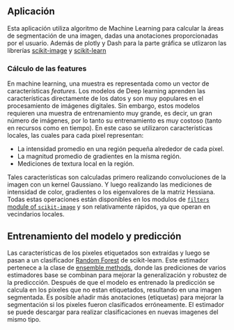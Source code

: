 ## Aplicación

Esta aplicación utiliza algoritmo de Machine Learning para calcular la áreas
de segmentación de una imagen, dadas una anotaciones proporcionadas por el
usuario. Además de plotly y Dash para la parte gráfica se utlizaron las librerías
[scikit-image](https://scikit-image.org/) y [scikit-learn](https://scikit-learn.org)


### Cálculo de las features

En machine learning, una muestra es representada como un vector de características *features*. Los modelos de Deep learning aprenden las características directamente de los datos y son muy populares en el procesamiento de imágenes digitales. Sin embargo, estos modelos requieren una muestra de entrenamiento muy grande, es decir, un gran número de imágenes, por lo tanto su entrenamiento es muy costoso (tanto en recursos como en tiempo). En este caso se utilizaron características locales, las cuales para cada pixel representan:

- La intensidad promedio en una región pequeña alrededor de cada pixel.
- La magnitud promedio de gradientes en la misma región.
- Mediciones de textura local en la región.

Tales características son calculadas primero realizando convoluciones de la imagen con un kernel Gaussiano. Y luego realizando las mediciones de intensidad de color, gradientes o los eigenvalores de la matriz Hessiana. Todas estas operaciones están disponibles en los modulos de [`filters` module of `scikit-image`](https://scikit-image.org/docs/stable/api/skimage.filters.html) y son relativamente rápidos, ya que operan en vecindarios locales.

## Entrenamiento del modelo y predicción

Las características de los pixeles etiquetados son extraídas y luego se pasan a un clasificador [Random Forest](https://scikit-learn.org/stable/modules/generated/sklearn.ensemble.RandomForestClassifier.html) de scikit-learn. Este estimador pertenece a la clase de [ensemble methods](https://scikit-learn.org/stable/modules/ensemble.html), donde las prediciones de varios estimadores base se combinan para mejorar la generalización y robustez de la prediccción. Después de que el modelo es entrenado la predicción se calcula en los pixeles que no estan etiquetados, resultando en una imagen segmentada. Es posible añadir más anotaciones (etiquetas) para mejorar la segmentación si los pixeles fueron clasificados erróneamente. El estimador se puede descargar para realizar clasificaciones en nuevas imagenes del mismo tipo.
